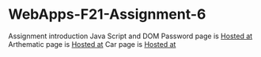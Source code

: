 # WebApps-F21-Assignment-6
Assignment introduction Java Script and DOM
Password page is [Hosted at]("https://44-563-webapps-f21.github.io/webapps-f21-assignment-6-saisharma9/pass.html")
Arthematic page is [Hosted at]("https://44-563-webapps-f21.github.io/webapps-f21-assignment-6-saisharma9/arithmetic.html")
Car page is [Hosted at]("https://44-563-webapps-f21.github.io/webapps-f21-assignment-6-saisharma9/car.html")
